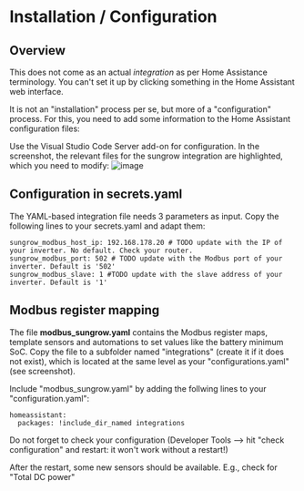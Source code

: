 # Installation / Configuration

## Overview 

This does not come as an actual *integration* as per Home Assistance terminology. You can't set it up by clicking something in the Home Assistant web interface.

It is not an "installation" process per se, but more of a "configuration" process. For this, you need to add some information to the Home Assistant configuration files:

Use the Visual Studio Code Server add-on for configuration. In the screenshot, the relevant files for the sungrow integration are highlighted, which you need to modify:
![image](images/HA_config_vscode.png)


##  Configuration in secrets.yaml
The YAML-based integration file needs 3 parameters as input. Copy the following lines to your secrets.yaml and adapt them:

    sungrow_modbus_host_ip: 192.168.178.20 # TODO update with the IP of your inverter. No default. Check your router.
    sungrow_modbus_port: 502 # TODO update with the Modbus port of your inverter. Default is '502'
    sungrow_modbus_slave: 1 #TODO update with the slave address of your inverter. Default is '1'

##  Modbus register mapping
The file **modbus_sungrow.yaml** contains the Modbus register maps, template sensors and automations to set values like the battery minimum SoC. Copy the file to a subfolder named "integrations" (create it if it does not exist), which is located at the same level as your "configurations.yaml" (see screenshot). 

Include "modbus_sungrow.yaml" by adding the follwing lines to your "configuration.yaml":

    homeassistant:
      packages: !include_dir_named integrations
    
Do not forget to check your configuration (Developer Tools --> hit "check configuration" and restart: it won't work without a restart!)

After the restart, some new sensors should be available. E.g., check for "Total DC power"